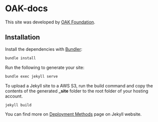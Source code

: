 # OAK-docs

This site was developed by [OAK Foundation](https://oak.tech).
## Installation

Install the dependencies with [Bundler](http://bundler.io/):

```bash
bundle install
```

Run the following to generate your site:
```bash
bundle exec jekyll serve
```

To upload a Jekyll site to a AWS S3, run the build command and copy the contents of the generated **_site** folder to the root folder of your hosting account. 
```bash
jekyll build
``` 

You can find more on [Deployment Methods](https://jekyllrb.com/docs/deployment-methods/) page on Jekyll website.
